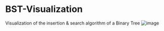 # BST-Visualization
Visualization of the insertion &amp; search algorithm of a Binary Tree
![image](https://i.imgur.com/pyMm8Z8.png)
